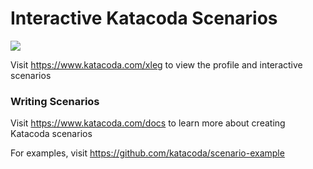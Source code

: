 # Interactive Katacoda Scenarios

[![](http://shields.katacoda.com/katacoda/xleg/count.svg)](https://www.katacoda.com/xleg "Get your profile on Katacoda.com")

Visit https://www.katacoda.com/xleg to view the profile and interactive scenarios

### Writing Scenarios
Visit https://www.katacoda.com/docs to learn more about creating Katacoda scenarios

For examples, visit https://github.com/katacoda/scenario-example
